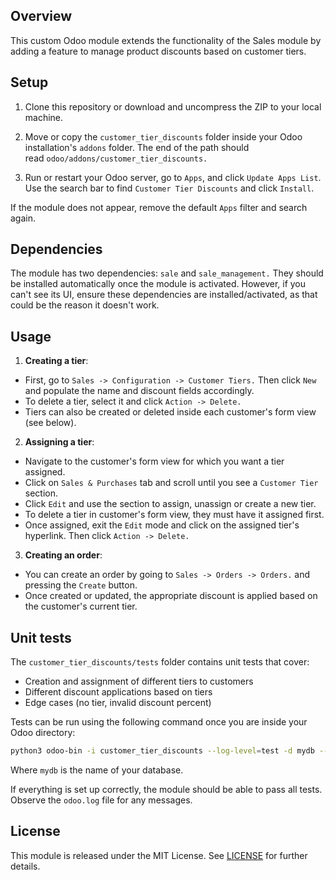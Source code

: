 ## Overview

This custom Odoo module extends the functionality of the Sales module by adding a feature to manage product discounts based on customer tiers.

## Setup

1. Clone this repository or download and uncompress the ZIP to your local machine.

2. Move or copy the `customer_tier_discounts` folder inside your Odoo installation's `addons` folder. The end of the path should read `odoo/addons/customer_tier_discounts.`

3. Run or restart your Odoo server, go to `Apps`, and click `Update Apps List`. Use the search bar to find `Customer Tier Discounts` and click `Install`.

If the module does not appear, remove the default `Apps` filter and search again.

## Dependencies

The module has two dependencies: `sale` and `sale_management.` They should be installed automatically once the module is activated. However, if you can't see its UI, ensure these dependencies are installed/activated, as that could be the reason it doesn't work.

## Usage

1. **Creating a tier**:
- First, go to `Sales -> Configuration -> Customer Tiers.` Then click `New` and populate the name and discount fields accordingly.
- To delete a tier, select it and click `Action -> Delete.`
- Tiers can also be created or deleted inside each customer's form view (see below).

2. **Assigning a tier**:
- Navigate to the customer's form view for which you want a tier assigned.
- Click on `Sales & Purchases` tab and scroll until you see a `Customer Tier` section.
- Click `Edit` and use the section to assign, unassign or create a new tier.
- To delete a tier in customer's form view, they must have it assigned first.
- Once assigned, exit the `Edit` mode and click on the assigned tier's hyperlink. Then click `Action -> Delete.`

3. **Creating an order**:
- You can create an order by going to `Sales -> Orders -> Orders.` and pressing the `Create` button.
- Once created or updated, the appropriate discount is applied based on the customer's current tier.

## Unit tests

The `customer_tier_discounts/tests` folder contains unit tests that cover:
- Creation and assignment of different tiers to customers
- Different discount applications based on tiers
- Edge cases (no tier, invalid discount percent)

Tests can be run using the following command once you are inside your Odoo directory:

```bash
python3 odoo-bin -i customer_tier_discounts --log-level=test -d mydb --test-enable --stop-after-init
```

Where `mydb` is the name of your database.

If everything is set up correctly, the module should be able to pass all tests. Observe the `odoo.log` file for any messages.

## License

This module is released under the MIT License. See [LICENSE](LICENSE) for further details.
